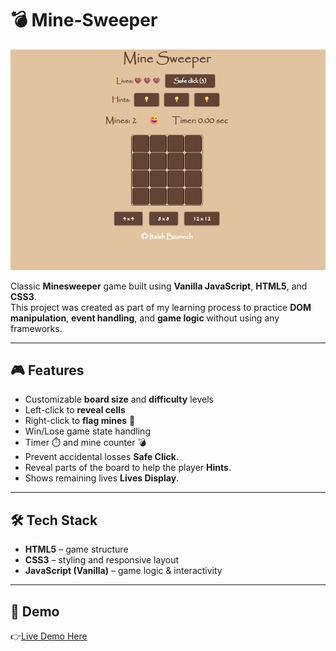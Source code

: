 # 💣 Mine-Sweeper
![Meme Generator Screenshot](css/demo.png)

Classic **Minesweeper** game built using **Vanilla JavaScript**, **HTML5**, and **CSS3**.  
This project was created as part of my learning process to practice **DOM manipulation**, **event handling**, and **game logic** without using any frameworks.


---

## 🎮 Features
- Customizable **board size** and **difficulty** levels  
- Left-click to **reveal cells**  
- Right-click to **flag mines** 🚩  
- Win/Lose game state handling  
- Timer ⏱️ and mine counter 💣
- Prevent accidental losses **Safe Click**.  
- Reveal parts of the board to help the player **Hints**.  
- Shows remaining lives **Lives Display**.

---

## 🛠️ Tech Stack
- **HTML5** – game structure  
- **CSS3** – styling and responsive layout  
- **JavaScript (Vanilla)** – game logic & interactivity
  

---

## 🚀 Demo
👉[Live Demo Here](https://itaish-bzu.github.io/Mine-Sweeper1/) 

